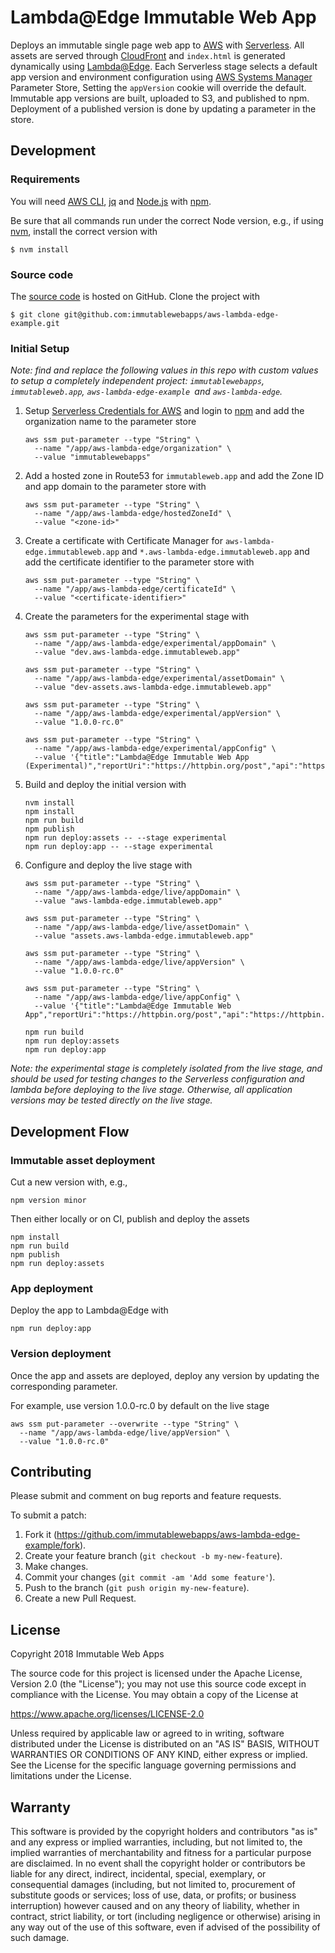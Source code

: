 # Lambda@Edge Immutable Web App

Deploys an immutable single page web app to [AWS] with [Serverless].
All assets are served through [CloudFront]
and `index.html` is generated dynamically using [Lambda@Edge].
Each Serverless stage selects a default app version and environment configuration
using [AWS Systems Manager] Parameter Store,
Setting the `appVersion` cookie will override the default.
Immutable app versions are built, uploaded to S3, and published to npm.
Deployment of a published version is done by updating a parameter in the store.

[AWS Systems Manager]: https://aws.amazon.com/systems-manager/
[AWS]: https://aws.amazon.com/
[CloudFront]: https://aws.amazon.com/cloudfront/
[Lambda@Edge]: https://aws.amazon.com/lambda/edge/
[Serverless]: https://serverless.com/

## Development

### Requirements

You will need [AWS CLI], [jq] and [Node.js] with [npm].

Be sure that all commands run under the correct Node version, e.g.,
if using [nvm], install the correct version with

```
$ nvm install
```

[AWS CLI]: https://aws.amazon.com/cli/
[Node.js]: https://nodejs.org/
[npm]: https://www.npmjs.com/
[nvm]: https://github.com/creationix/nvm
[jq]: https://stedolan.github.io/jq/

### Source code

The [source code] is hosted on GitHub.
Clone the project with

```
$ git clone git@github.com:immutablewebapps/aws-lambda-edge-example.git
```

[source code]: https://github.com/immutablewebapps/aws-lambda-edge-example

### Initial Setup

_Note: find and replace the following values in this repo
with custom values to setup a completely independent project:
`immutablewebapps`, `immutableweb.app`,
`aws-lambda-edge-example `and `aws-lambda-edge`._

1. Setup [Serverless Credentials for AWS] and login to [npm]
   and add the organization name to the parameter store
   ```
   aws ssm put-parameter --type "String" \
     --name "/app/aws-lambda-edge/organization" \
     --value "immutablewebapps"
   ```
2. Add a hosted zone in Route53 for `immutableweb.app` and
   add the Zone ID and app domain to the parameter store with
   ```
   aws ssm put-parameter --type "String" \
     --name "/app/aws-lambda-edge/hostedZoneId" \
     --value "<zone-id>"
   ```
3. Create a certificate with Certificate Manager for
   `aws-lambda-edge.immutableweb.app` and
   `*.aws-lambda-edge.immutableweb.app`
   and add the certificate identifier to the parameter store with
   ```
   aws ssm put-parameter --type "String" \
     --name "/app/aws-lambda-edge/certificateId" \
     --value "<certificate-identifier>"
   ```
4. Create the parameters for the experimental stage with
   ```
   aws ssm put-parameter --type "String" \
     --name "/app/aws-lambda-edge/experimental/appDomain" \
     --value "dev.aws-lambda-edge.immutableweb.app"

   aws ssm put-parameter --type "String" \
     --name "/app/aws-lambda-edge/experimental/assetDomain" \
     --value "dev-assets.aws-lambda-edge.immutableweb.app"

   aws ssm put-parameter --type "String" \
     --name "/app/aws-lambda-edge/experimental/appVersion" \
     --value "1.0.0-rc.0"

   aws ssm put-parameter --type "String" \
     --name "/app/aws-lambda-edge/experimental/appConfig" \
     --value '{"title":"Lambda@Edge Immutable Web App (Experimental)","reportUri":"https://httpbin.org/post","api":"https://httpbin.org"}'
   ```
5. Build and deploy the initial version with
   ```
   nvm install
   npm install
   npm run build
   npm publish
   npm run deploy:assets -- --stage experimental
   npm run deploy:app -- --stage experimental
   ```
6. Configure and deploy the live stage with
   ```
   aws ssm put-parameter --type "String" \
     --name "/app/aws-lambda-edge/live/appDomain" \
     --value "aws-lambda-edge.immutableweb.app"

   aws ssm put-parameter --type "String" \
     --name "/app/aws-lambda-edge/live/assetDomain" \
     --value "assets.aws-lambda-edge.immutableweb.app"

   aws ssm put-parameter --type "String" \
     --name "/app/aws-lambda-edge/live/appVersion" \
     --value "1.0.0-rc.0"

   aws ssm put-parameter --type "String" \
     --name "/app/aws-lambda-edge/live/appConfig" \
     --value '{"title":"Lambda@Edge Immutable Web App","reportUri":"https://httpbin.org/post","api":"https://httpbin.org"}'

   npm run build
   npm run deploy:assets
   npm run deploy:app
   ```

_Note: the experimental stage is completely isolated from the live stage,
and should be used for testing changes to the Serverless configuration
and lambda before deploying to the live stage.
Otherwise, all application versions may be tested directly on the live stage._

[Serverless Credentials for AWS]: https://serverless.com/framework/docs/providers/aws/guide/credentials/

## Development Flow

### Immutable asset deployment

Cut a new version with, e.g.,

```
npm version minor
```

Then either locally or on CI, publish and deploy the assets

```
npm install
npm run build
npm publish
npm run deploy:assets
```

### App deployment

Deploy the app to Lambda@Edge with

```
npm run deploy:app
```

### Version deployment

Once the app and assets are deployed,
deploy any version by updating the corresponding parameter.

For example, use version 1.0.0-rc.0 by default on the live stage

```
aws ssm put-parameter --overwrite --type "String" \
  --name "/app/aws-lambda-edge/live/appVersion" \
  --value "1.0.0-rc.0"
```

## Contributing

Please submit and comment on bug reports and feature requests.

To submit a patch:

1. Fork it (https://github.com/immutablewebapps/aws-lambda-edge-example/fork).
2. Create your feature branch (`git checkout -b my-new-feature`).
3. Make changes.
4. Commit your changes (`git commit -am 'Add some feature'`).
5. Push to the branch (`git push origin my-new-feature`).
6. Create a new Pull Request.

## License

Copyright 2018 Immutable Web Apps

The source code for this project is
licensed under the Apache License, Version 2.0 (the "License");
you may not use this source code except in compliance with the License.
You may obtain a copy of the License at

   https://www.apache.org/licenses/LICENSE-2.0

Unless required by applicable law or agreed to in writing, software
distributed under the License is distributed on an "AS IS" BASIS,
WITHOUT WARRANTIES OR CONDITIONS OF ANY KIND, either express or implied.
See the License for the specific language governing permissions and
limitations under the License.

## Warranty

This software is provided by the copyright holders and contributors "as is" and
any express or implied warranties, including, but not limited to, the implied
warranties of merchantability and fitness for a particular purpose are
disclaimed. In no event shall the copyright holder or contributors be liable for
any direct, indirect, incidental, special, exemplary, or consequential damages
(including, but not limited to, procurement of substitute goods or services;
loss of use, data, or profits; or business interruption) however caused and on
any theory of liability, whether in contract, strict liability, or tort
(including negligence or otherwise) arising in any way out of the use of this
software, even if advised of the possibility of such damage.
